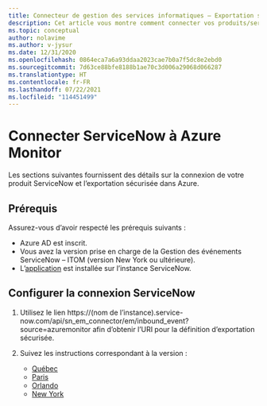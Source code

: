 ```yaml
---
title: Connecteur de gestion des services informatiques – Exportation sécurisée dans Azure Monitor – Configuration à l’aide de ServiceNow
description: Cet article vous montre comment connecter vos produits/services ITSM à l’aide de ServiceNow sur Exportation sécurisée dans Azure Monitor.
ms.topic: conceptual
author: nolavime
ms.author: v-jysur
ms.date: 12/31/2020
ms.openlocfilehash: 0864eca7a6a93ddaa2023cae7b0a7f5dc8e2ebd0
ms.sourcegitcommit: 7d63ce88bfe8188b1ae70c3d006a29068d066287
ms.translationtype: HT
ms.contentlocale: fr-FR
ms.lasthandoff: 07/22/2021
ms.locfileid: "114451499"
---
```

# <a name="connect-servicenow-to-azure-monitor"></a>Connecter ServiceNow à Azure Monitor

Les sections suivantes fournissent des détails sur la connexion de votre produit ServiceNow et l’exportation sécurisée dans Azure.

## <a name="prerequisites"></a>Prérequis

Assurez-vous d’avoir respecté les prérequis suivants :

* Azure AD est inscrit.
* Vous avez la version prise en charge de la Gestion des événements ServiceNow – ITOM (version New York ou ultérieure).
* L’[application](https://store.servicenow.com/sn_appstore_store.do#!/store/application/ac4c9c57dbb1d090561b186c1396191a/1.3.1?referer=%2Fstore%2Fsearch%3Flistingtype%3Dallintegrations%25253Bancillary_app%25253Bcertified_apps%25253Bcontent%25253Bindustry_solution%25253Boem%25253Butility%26q%3DEvent%2520Management%2520Connectors&sl=sh) est installée sur l’instance ServiceNow.

## <a name="configure-the-servicenow-connection"></a>Configurer la connexion ServiceNow

1. Utilisez le lien https://(nom de l’instance).service-now.com/api/sn_em_connector/em/inbound_event?source=azuremonitor afin d’obtenir l’URI pour la définition d’exportation sécurisée.

2. Suivez les instructions correspondant à la version :
   * [Québec](https://docs.servicenow.com/bundle/quebec-it-operations-management/page/product/event-management/concept/azure-integration.html)
   * [Paris](https://docs.servicenow.com/bundle/paris-it-operations-management/page/product/event-management/concept/azure-integration.html)
   * [Orlando](https://docs.servicenow.com/bundle/orlando-it-operations-management/page/product/event-management/concept/azure-integration.html)
   * [New York](https://docs.servicenow.com/bundle/newyork-it-operations-management/page/product/event-management/concept/azure-integration.html)
